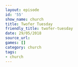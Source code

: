 ```yaml
---
layout: episode
id: '55'
show_name: church
title: Twofer Tuesday
friendly_title: twofer-tuesday
date: 29/05/2018
source_url: 
games: []
category: church
tags:
- church
---
```

